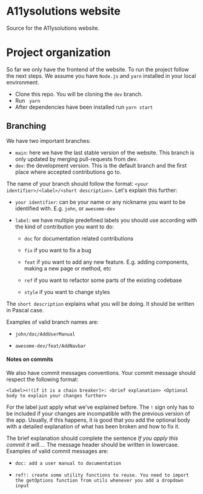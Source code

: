 # A11ysolutions website
Source for the A11ysolutions website.

# Project organization
So far we only have the frontend of the website. To run the project follow the next steps. We assume you have `Node.js` and `yarn` installed in your local environment.
- Clone this repo. You will be cloning the `dev` branch.
- Run ` yarn` 
- After dependencies have been installed run ` yarn start `

## Branching
We have two important branches:
- `main`: here we have the last stable version of the website. This branch is only updated by merging pull-requests from dev.
- `dev`: the development version. This is the default branch and the first place where accepted contributions go to.

The name of your branch should follow the format: `<your identifier>/<label>/<short description>`. Let's explain this further:

- `your identifier`: can be your name or any nickname you want to be identified with. E.g. `john`, or `awesome-dev`

- `label`: we have multiple predefined labels you should use according with the kind of contribution you want to do:

    - `doc` for documentation related contributions

    - `fix` if you want to fix a bug

    - `feat` if you want to add any new feature. E.g. adding components, making a new page or method, etc

    - `ref` if you want to refactor some parts of the existing codebase
    
    - `style` if you want to change styles 

The `short description` explains what you will be doing. It should be written in Pascal case.

Examples of valid branch names are:

- `john/doc/AddUserManual`

- `awesome-dev/feat/AddNavbar`

#### Notes on commits

We also have commit messages conventions. Your commit message should respect the following format:

`<label><!(if it is a chain breaker)>: <brief explanation> <Optional body to explain your changes further> `

For the label just apply what we've explained before. The `!` sign only has to be included if your changes are incompatible with the previous version of the app. Usually, if this happens, it is good that you add the optional body with a detailed explanation of what has been broken and how to fix it. 

The brief explanation should complete the sentence *If you apply this commit it will....* The message header should be written in lowercase. Examples of valid commit messages are:

- `doc: add a user manual to documentation`

- `ref!: create some utility functions to reuse. You need to import the getOptions function from utils whenever you add a dropdown input`




